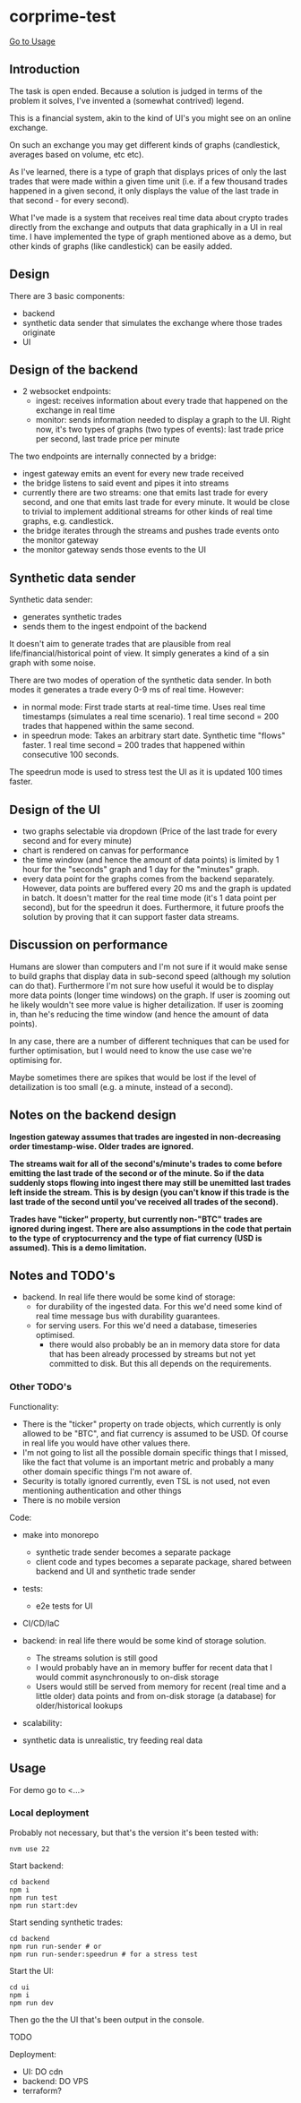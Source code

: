 # corprime-test

[Go to Usage](#usage)

## Introduction

The task is open ended. Because a solution is judged in terms of the problem it solves, I've invented a (somewhat contrived) legend.

This is a financial system, akin to the kind of UI's you might see on an online exchange. 

On such an exchange you may get different kinds of graphs (candlestick, averages based on volume, etc etc). 

As I've learned, there is a type of graph that displays prices of only the last trades that were made within a given time unit (i.e. if a few thousand trades happened in a given second, it only displays the value of the last trade in that second - for every second).

What I've made is a system that receives real time data about crypto trades directly from the exchange and outputs that data graphically in a UI in real time. I have implemented the type of graph mentioned above as a demo, but other kinds of graphs (like candlestick) can be easily added.

## Design

There are 3 basic components:
- backend
- synthetic data sender that simulates the exchange where those trades originate
- UI

## Design of the backend

- 2 websocket endpoints:
    - ingest: receives information about every trade that happened on the exchange in real time
    - monitor: sends information needed to display a graph to the UI. Right now, it's two types of graphs (two types of events):  last trade price per second, last trade price per minute

The two endpoints are internally connected by a bridge:
- ingest gateway emits an event for every new trade received
- the bridge listens to said event and pipes it into streams
- currently there are two streams: one that emits last trade for every second, and one that emits last trade for every minute. It would be close to trivial to implement additional streams for other kinds of real time graphs, e.g. candlestick. 
- the bridge iterates through the streams and pushes trade events onto the monitor gateway
- the monitor gateway sends those events to the UI


## Synthetic data sender

Synthetic data sender:
- generates synthetic trades
- sends them to the ingest endpoint of the backend

It doesn't aim to generate trades that are plausible from real life/financial/historical point of view. It simply generates a kind of a sin graph with some noise.

There are two modes of operation of the synthetic data sender. In both modes it generates a trade every 0-9 ms of real time. However:
- in normal mode: First trade starts at real-time time. Uses real time timestamps (simulates a real time scenario). 1 real time second = 200 trades that happened within the same second.
- in speedrun mode: Takes an arbitrary start date. Synthetic time "flows" faster. 1 real time second = 200 trades that happened within consecutive 100 seconds.

The speedrun mode is used to stress test the UI as it is updated 100 times faster.

## Design of the UI

- two graphs selectable via dropdown (Price of the last trade for every second and for every minute)
- chart is rendered on canvas for performance
- the time window (and hence the amount of data points) is limited by 1 hour for the "seconds" graph and 1 day for the "minutes" graph. 
- every data point for the graphs comes from the backend separately. However, data points are buffered every 20 ms and the graph is updated in batch. It doesn't matter for the real time mode (it's 1 data point per second), but for the speedrun it does. Furthermore, it future proofs the solution by proving that it can support faster data streams.

## Discussion on performance

Humans are slower than computers and I'm not sure if it would make sense to build graphs that display data in sub-second speed (although my solution can do that).
Furthermore I'm not sure how useful it would be to display more data points (longer time windows) on the graph. If user is zooming out he likely wouldn't see more value is higher detailization. If user is zooming in, than he's reducing the time window (and hence the amount of data points).

In any case, there are a number of different techniques that can be used for further optimisation, but I would need to know the use case we're optimising for.

Maybe sometimes there are spikes that would be lost if the level of detailization is too small (e.g. a minute, instead of a second).

## Notes on the backend design

**Ingestion gateway assumes that trades are ingested in non-decreasing order timestamp-wise. Older trades are ignored.**

**The streams wait for all of the second's/minute's trades to come before emitting the last trade of the second or of the minute. So if the data suddenly stops flowing into ingest there may still be unemitted last trades left inside the stream. This is by design (you can't know if this trade is the last trade of the second until you've received all trades of the second).**

**Trades have "ticker" property, but currently non-"BTC" trades are ignored during ingest. There are also assumptions in the code that pertain to the type of cryptocurrency and the type of fiat currency (USD is assumed). This is a demo limitation.**

## Notes and TODO's
- backend. In real life there would be some kind of storage:
    - for durability of the ingested data. For this we'd need some kind of real time message bus with durability guarantees.
    - for serving users. For this we'd need a database, timeseries optimised.
        - there would also probably be an in memory data store for data that has been already processed by streams but not yet committed to disk. But this all depends on the requirements.

### Other TODO's
Functionality:
- There is the "ticker" property on trade objects, which currently is only allowed to be "BTC", and fiat currency is assumed to be USD. Of course in real life you would have other values there.
- I'm not going to list all the possible domain specific things that I missed, like the fact that volume is an important metric and probably a many other domain specific things I'm not aware of. 
- Security is totally ignored currently, even TSL is not used, not even mentioning authentication and other things
- There is no mobile version


Code:
- make into monorepo
    - synthetic trade sender becomes a separate package
    - client code and types becomes a separate package, shared between backend and UI and synthetic trade sender
- tests:
    - e2e tests for UI
- CI/CD/IaC


- backend: in real life there would be some kind of storage solution. 
    - The streams solution is still good
    - I would probably have an in memory buffer for recent data that I would commit asynchronously to on-disk storage 
    - Users would still be served from memory for recent (real time and a little older) data points and from on-disk storage (a database) for older/historical lookups
- scalability: 
- synthetic data is unrealistic, try feeding real data


## Usage

For demo go to  <...>


### Local deployment
Probably not necessary, but that's the version it's been tested with:
```
nvm use 22 
```
Start backend:
```
cd backend
npm i
npm run test
npm run start:dev
```
Start sending synthetic trades:
```
cd backend
npm run run-sender # or 
npm run run-sender:speedrun # for a stress test
```
Start the UI:
```
cd ui
npm i
npm run dev
```

Then go the the UI that's been output in the console.


TODO

Deployment:
- UI: DO cdn 
- backend: DO VPS
- terraform?

